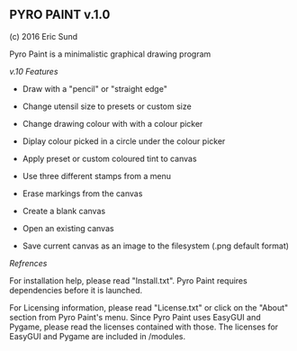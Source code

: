PYRO PAINT v.1.0
---
(c) 2016 Eric Sund

Pyro Paint is a minimalistic graphical drawing program


*v.10 Features*

- Draw with a "pencil" or "straight edge"

- Change utensil size to presets or custom size

- Change drawing colour with with a colour picker

- Diplay colour picked in a circle under the colour picker

- Apply preset or custom coloured tint to canvas

- Use three different stamps from a menu

- Erase markings from the canvas

- Create a blank canvas

- Open an existing canvas

- Save current canvas as an image to the filesystem (.png default format)

*Refrences*

For installation help, please read "Install.txt". Pyro Paint requires dependencies before it is launched.

For Licensing information, please read "License.txt" or click on the "About" section from Pyro Paint's menu. Since Pyro Paint uses EasyGUI and Pygame, please read the licenses contained with those. The licenses for EasyGUI and Pygame are included in /modules.
